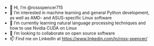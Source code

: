 - 👋 Hi, I’m @rossspencer715
- 👀 I’m interested in machine learning and general Python development, as well as AMD- and ASUS-specific Linux software
- 🌱 I’m currently learning natural language processing techniques and how to use Nvidia CUDA on Linux
- 🧡 I’m looking to collaborate on open source software
- 📫 Find me on LinkedIn at https://www.linkedin.com/in/ross-spencer/

<!---
rossspencer715/rossspencer715 is a ✨ special ✨ repository because its `README.md` (this file) appears on your GitHub profile.
You can click the Preview link to take a look at your changes.
--->
